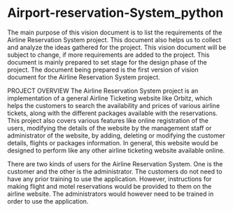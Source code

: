 # Airport-reservation-System_python

The main purpose of this vision document is to list the requirements of the Airline 
Reservation System project. This document also helps us to collect and analyze the ideas gathered for the project. This vision document will be subject to change, if more requirements are added to the project. This document is mainly prepared to set stage for the design phase of the project. The document being prepared is the first version of vision document for the Airline Reservation System project.


 PROJECT OVERVIEW
The Airline Reservation System project is an implementation of a general Airline 
Ticketing website like Orbitz, which helps the customers to search the availability and prices of various airline tickets, along with the different packages available with the reservations. This project also covers various features like online registration of the users, modifying the details of the website by the management staff or administrator of the website, by adding, deleting or modifying the customer details, flights or packages information. In general, this website would be designed to perform like any other airline ticketing website available online.




There are two kinds of users for the Airline Reservation System. One is the customer and the other is the administrator. The customers do not need to have any prior training to use the application. However, instructions for making flight and motel reservations would be provided to them on the airline website. The administrators would however need to be trained in order to use the application. 

